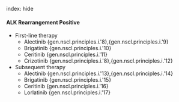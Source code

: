 index: hide

#### ALK Rearrangement Positive
- First-line therapy
  - Alectinib {gen.nscl.principles.i.'8},{gen.nscl.principles.i.'9}
  - Brigatinib {gen.nscl.principles.i.'10}
  - Ceritinib {gen.nscl.principles.i.'11}
  - Crizotinib {gen.nscl.principles.i.'8},{gen.nscl.principles.i.'12}
- Subsequent therapy
  - Alectinib {gen.nscl.principles.i.'13},{gen.nscl.principles.i.'14}
  - Brigatinib {gen.nscl.principles.i.'15}
  - Ceritinib {gen.nscl.principles.i.'16}
  - Lorlatinib {gen.nscl.principles.i.'17}

